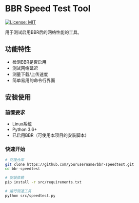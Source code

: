 # BBR Speed Test Tool

[![License: MIT](https://img.shields.io/badge/License-MIT-yellow.svg)](https://opensource.org/licenses/MIT)

用于测试启用BBR后的网络性能的工具。

## 功能特性
- 检测BBR是否启用
- 测试网络延迟
- 测量下载/上传速度
- 简单易用的命令行界面

## 安装使用

### 前置要求
- Linux系统
- Python 3.6+
- 已启用BBR（可使用本项目的安装脚本）

### 快速开始
```bash
# 克隆仓库
git clone https://github.com/yourusername/bbr-speedtest.git
cd bbr-speedtest

# 安装依赖
pip install -r src/requirements.txt

# 运行测速工具
python src/speedtest.py